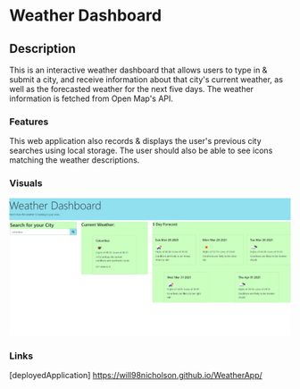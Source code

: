 # Weather Dashboard

## Description

This is an interactive weather dashboard that allows users to type in & submit a city, and receive information 
about that city's current weather, as well as the forecasted weather for the next five days. The weather information 
is fetched from Open Map's API.

### Features

This web application also records & displays the user's previous city searches using local storage. The user
should also be able to see icons matching the weather descriptions.

### Visuals

![screenshot first](./Assets/Images/page1.png)




### Links
[deployedApplication]   https://will98nicholson.github.io/WeatherApp/
